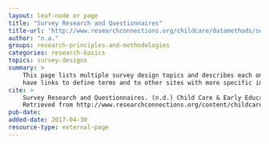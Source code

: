 ```yaml
---
layout: leaf-node or page
title: "Survey Research and Questionnaires"
title-url: "http://www.researchconnections.org/childcare/datamethods/survey.jsp"
author: "n.a."
groups: research-principles-and-methodologies
categories: research-basics
topics: survey-designs
summary: >
    This page lists multiple survey design topics and describes each one. The topics
    have links to define terms and to other sites with more specific information.
cite: >
    Survey Research and Questionnaires. (n.d.) Child Care & Early Education Research Connections.
    Retrieved from http://www.researchconnections.org/content/childcare/about.html
pub-date:
added-date: 2017-04-30
resource-type: external-page
---
```

